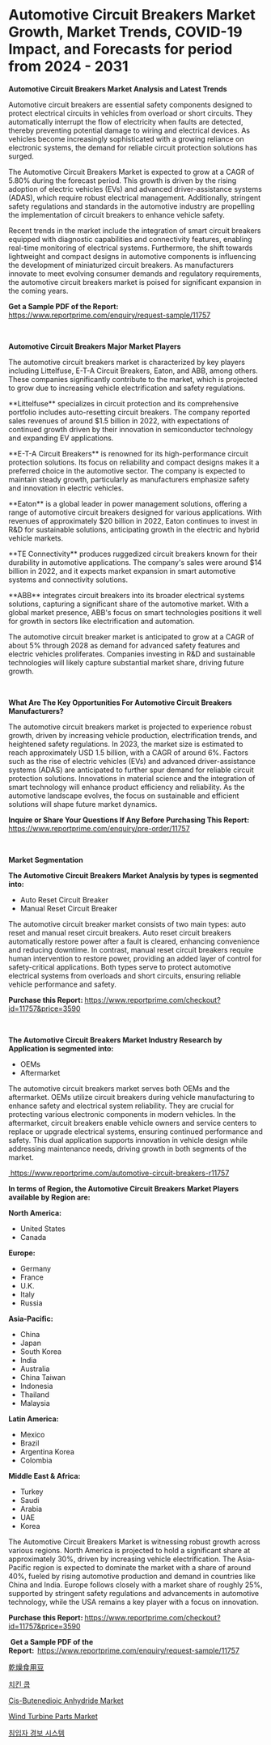 <p><h1>Automotive Circuit Breakers Market Growth, Market Trends, COVID-19 Impact, and Forecasts for period from 2024 - 2031</h1></p><p><strong>Automotive Circuit Breakers Market Analysis and Latest Trends</strong></p>
<p><p>Automotive circuit breakers are essential safety components designed to protect electrical circuits in vehicles from overload or short circuits. They automatically interrupt the flow of electricity when faults are detected, thereby preventing potential damage to wiring and electrical devices. As vehicles become increasingly sophisticated with a growing reliance on electronic systems, the demand for reliable circuit protection solutions has surged.</p><p>The Automotive Circuit Breakers Market is expected to grow at a CAGR of 5.80% during the forecast period. This growth is driven by the rising adoption of electric vehicles (EVs) and advanced driver-assistance systems (ADAS), which require robust electrical management. Additionally, stringent safety regulations and standards in the automotive industry are propelling the implementation of circuit breakers to enhance vehicle safety. </p><p>Recent trends in the market include the integration of smart circuit breakers equipped with diagnostic capabilities and connectivity features, enabling real-time monitoring of electrical systems. Furthermore, the shift towards lightweight and compact designs in automotive components is influencing the development of miniaturized circuit breakers. As manufacturers innovate to meet evolving consumer demands and regulatory requirements, the automotive circuit breakers market is poised for significant expansion in the coming years.</p></p>
<p><strong>Get a Sample PDF of the Report:&nbsp;</strong> <a href="https://www.reportprime.com/enquiry/request-sample/11757">https://www.reportprime.com/enquiry/request-sample/11757</a></p>
<p>&nbsp;</p>
<p><strong>Automotive Circuit Breakers Major Market Players</strong></p>
<p><p>The automotive circuit breakers market is characterized by key players including Littelfuse, E-T-A Circuit Breakers, Eaton, and ABB, among others. These companies significantly contribute to the market, which is projected to grow due to increasing vehicle electrification and safety regulations.</p><p>**Littelfuse** specializes in circuit protection and its comprehensive portfolio includes auto-resetting circuit breakers. The company reported sales revenues of around $1.5 billion in 2022, with expectations of continued growth driven by their innovation in semiconductor technology and expanding EV applications.</p><p>**E-T-A Circuit Breakers** is renowned for its high-performance circuit protection solutions. Its focus on reliability and compact designs makes it a preferred choice in the automotive sector. The company is expected to maintain steady growth, particularly as manufacturers emphasize safety and innovation in electric vehicles.</p><p>**Eaton** is a global leader in power management solutions, offering a range of automotive circuit breakers designed for various applications. With revenues of approximately $20 billion in 2022, Eaton continues to invest in R&D for sustainable solutions, anticipating growth in the electric and hybrid vehicle markets.</p><p>**TE Connectivity** produces ruggedized circuit breakers known for their durability in automotive applications. The company's sales were around $14 billion in 2022, and it expects market expansion in smart automotive systems and connectivity solutions.</p><p>**ABB** integrates circuit breakers into its broader electrical systems solutions, capturing a significant share of the automotive market. With a global market presence, ABB's focus on smart technologies positions it well for growth in sectors like electrification and automation.</p><p>The automotive circuit breaker market is anticipated to grow at a CAGR of about 5% through 2028 as demand for advanced safety features and electric vehicles proliferates. Companies investing in R&D and sustainable technologies will likely capture substantial market share, driving future growth.</p></p>
<p>&nbsp;</p>
<p><strong>What Are The Key Opportunities For Automotive Circuit Breakers Manufacturers?</strong></p>
<p><p>The automotive circuit breakers market is projected to experience robust growth, driven by increasing vehicle production, electrification trends, and heightened safety regulations. In 2023, the market size is estimated to reach approximately USD 1.5 billion, with a CAGR of around 6%. Factors such as the rise of electric vehicles (EVs) and advanced driver-assistance systems (ADAS) are anticipated to further spur demand for reliable circuit protection solutions. Innovations in material science and the integration of smart technology will enhance product efficiency and reliability. As the automotive landscape evolves, the focus on sustainable and efficient solutions will shape future market dynamics.</p></p>
<p><strong>Inquire or Share Your Questions If Any Before Purchasing This Report:</strong> <a href="https://www.reportprime.com/enquiry/pre-order/11757">https://www.reportprime.com/enquiry/pre-order/11757</a></p>
<p>&nbsp;</p>
<p><strong>Market Segmentation</strong></p>
<p><strong>The Automotive Circuit Breakers Market Analysis by types is segmented into:</strong></p>
<p><ul><li>Auto Reset Circuit Breaker</li><li>Manual Reset Circuit Breaker</li></ul></p>
<p><p>The automotive circuit breaker market consists of two main types: auto reset and manual reset circuit breakers. Auto reset circuit breakers automatically restore power after a fault is cleared, enhancing convenience and reducing downtime. In contrast, manual reset circuit breakers require human intervention to restore power, providing an added layer of control for safety-critical applications. Both types serve to protect automotive electrical systems from overloads and short circuits, ensuring reliable vehicle performance and safety.</p></p>
<p><strong>Purchase this Report:&nbsp;</strong><a href="https://www.reportprime.com/checkout?id=11757&price=3590">https://www.reportprime.com/checkout?id=11757&price=3590</a></p>
<p>&nbsp;</p>
<p><strong>The Automotive Circuit Breakers Market Industry Research by Application is segmented into:</strong></p>
<p><ul><li>OEMs</li><li>Aftermarket</li></ul></p>
<p><p>The automotive circuit breakers market serves both OEMs and the aftermarket. OEMs utilize circuit breakers during vehicle manufacturing to enhance safety and electrical system reliability. They are crucial for protecting various electronic components in modern vehicles. In the aftermarket, circuit breakers enable vehicle owners and service centers to replace or upgrade electrical systems, ensuring continued performance and safety. This dual application supports innovation in vehicle design while addressing maintenance needs, driving growth in both segments of the market.</p></p>
<p><a href="https://www.reportprime.com/automotive-circuit-breakers-r11757">&nbsp;https://www.reportprime.com/automotive-circuit-breakers-r11757</a></p>
<p><strong>In terms of Region, the Automotive Circuit Breakers Market Players available by Region are:</strong></p>
<p>
    <p> <strong> North America: </strong>
        <ul>
            <li>United States</li>
            <li>Canada</li>
        </ul>
        </p> 
    <p> <strong> Europe: </strong>
        <ul>
            <li>Germany</li>
            <li>France</li>
            <li>U.K.</li>
            <li>Italy</li>
            <li>Russia</li>
        </ul>
        </p> 
    <p> <strong> Asia-Pacific: </strong>
        <ul>
            <li>China</li>
            <li>Japan</li>
            <li>South Korea</li>
            <li>India</li>
            <li>Australia</li>
            <li>China Taiwan</li>
            <li>Indonesia</li>
            <li>Thailand</li>
            <li>Malaysia</li>
        </ul>
        </p> 
    <p> <strong> Latin America: </strong>
        <ul>
            <li>Mexico</li>
            <li>Brazil</li>
            <li>Argentina Korea</li>
            <li>Colombia</li>
        </ul>
        </p> 
    <p> <strong> Middle East & Africa: </strong>
        <ul>
            <li>Turkey</li>
            <li>Saudi</li>
            <li>Arabia</li>
            <li>UAE</li>
            <li>Korea</li>
        </ul>
    </p>
    </p>
<p><p>The Automotive Circuit Breakers Market is witnessing robust growth across various regions. North America is projected to hold a significant share at approximately 30%, driven by increasing vehicle electrification. The Asia-Pacific region is expected to dominate the market with a share of around 40%, fueled by rising automotive production and demand in countries like China and India. Europe follows closely with a market share of roughly 25%, supported by stringent safety regulations and advancements in automotive technology, while the USA remains a key player with a focus on innovation.</p></p>
<p><strong>Purchase this Report: </strong><a href="https://www.reportprime.com/checkout?id=11757&price=3590">https://www.reportprime.com/checkout?id=11757&price=3590</a></p>
<p>&nbsp;<strong>Get a Sample PDF of the Report:&nbsp;&nbsp;</strong><a href="https://www.reportprime.com/enquiry/request-sample/11757">https://www.reportprime.com/enquiry/request-sample/11757</a></p>
<p><strong></strong></p>
<p><p><a href="https://medium.com/@stellaca2cz/%E4%B9%BE%E7%87%A5%E9%A3%9F%E7%94%A8%E8%B1%86%E5%B8%82%E5%A0%B4-2024%E5%B9%B4%E3%81%8B%E3%82%892031%E5%B9%B4%E3%81%BE%E3%81%A7%E3%81%AE%E3%82%B0%E3%83%AD%E3%83%BC%E3%83%90%E3%83%AB%E3%81%8A%E3%82%88%E3%81%B3%E5%9C%B0%E5%9F%9F%E5%88%86%E6%9E%90-0430f4054022">乾燥食用豆</a></p><p><a href="https://medium.com/@percymckty3ytenzie89676/%EC%84%B1%EA%B3%B5%EC%9D%84-%EC%9C%84%ED%95%9C-%EC%A0%84%EB%9E%B5%EC%A0%81-%EB%A1%9C%EB%93%9C%EB%A7%B5-%EA%B8%80%EB%A1%9C%EB%B2%8C-%EB%8B%AD%EC%9E%A5-%EC%8B%9C%EC%9E%A5-%EB%B6%84%EC%84%9D-2024-2031-14f1fb0d1445">치킨 쿱</a></p><p><a href="https://issuu.com/reportprime-2/docs/cis-butenedioic-anhydride-market-si_df1c0938d8bfe9">Cis-Butenedioic Anhydride Market</a></p><p><a href="https://medium.com/@sdonald04328/navigating-the-wind-turbine-parts-market-expert-analysis-and-market-forecast-for-period-from-2024-e9fe521c18f8">Wind Turbine Parts Market</a></p><p><a href="https://medium.com/@fitzwjpcorke/%EC%B9%A8%EC%9E%85-%EA%B2%BD%EA%B3%A0-%EC%8B%9C%EC%8A%A4%ED%85%9C-%EC%8B%9C%EC%9E%A5-%EA%B0%9C%EC%9A%94-2024%EB%85%84%EB%B6%80%ED%84%B0-2031%EB%85%84%EA%B9%8C%EC%A7%80%EC%9D%98-%EA%B8%80%EB%A1%9C%EB%B2%8C-%EC%8B%9C%EC%9E%A5-%EB%8F%99%ED%96%A5%EA%B3%BC-%EB%AF%B8%EB%9E%98-%EC%A0%84%EB%A7%9D-68d5647addf2">침입자 경보 시스템</a></p></p>
